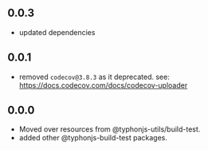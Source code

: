 ## 0.0.3
- updated dependencies

## 0.0.1
- removed `codecov@3.8.3` as it deprecated. see: https://docs.codecov.com/docs/codecov-uploader

## 0.0.0
- Moved over resources from @typhonjs-utils/build-test.
- added other @typhonjs-build-test packages.
